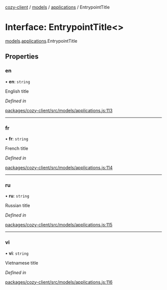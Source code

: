 [cozy-client](../README.md) / [models](../modules/models.md) / [applications](../modules/models.applications.md) / EntrypointTitle

# Interface: EntrypointTitle<>

[models](../modules/models.md).[applications](../modules/models.applications.md).EntrypointTitle

## Properties

### en

• **en**: `string`

English title

*Defined in*

[packages/cozy-client/src/models/applications.js:113](https://github.com/cozy/cozy-client/blob/master/packages/cozy-client/src/models/applications.js#L113)

***

### fr

• **fr**: `string`

French title

*Defined in*

[packages/cozy-client/src/models/applications.js:114](https://github.com/cozy/cozy-client/blob/master/packages/cozy-client/src/models/applications.js#L114)

***

### ru

• **ru**: `string`

Russian title

*Defined in*

[packages/cozy-client/src/models/applications.js:115](https://github.com/cozy/cozy-client/blob/master/packages/cozy-client/src/models/applications.js#L115)

***

### vi

• **vi**: `string`

Vietnamese title

*Defined in*

[packages/cozy-client/src/models/applications.js:116](https://github.com/cozy/cozy-client/blob/master/packages/cozy-client/src/models/applications.js#L116)
